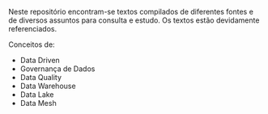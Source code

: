 Neste repositório encontram-se textos compilados de diferentes fontes e de diversos assuntos para consulta e estudo. Os textos estão devidamente referenciados.

Conceitos de:

- Data Driven
- Governança de Dados
- Data Quality
- Data Warehouse
- Data Lake
- Data Mesh





